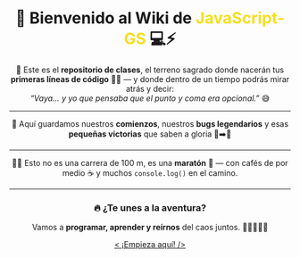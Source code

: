 <h1 align="center">🧠 Bienvenido al Wiki de <span style="color:#f7df1e">JavaScript-GS</span> 💻⚡</h1>

<p align="center">
🚀 Este es el <strong>repositorio de clases</strong>, el terreno sagrado donde nacerán tus 
<strong>primeras líneas de código</strong> 👶✨ — y donde dentro de un tiempo podrás mirar atrás y decir:<br>
<em>“Vaya… y yo que pensaba que el punto y coma era opcional.”</em> 😅
</p>

---

<p align="center">
💾 Aquí guardamos nuestros <strong>comienzos</strong>, nuestros <strong>bugs legendarios</strong> 
y esas <strong>pequeñas victorias</strong> que saben a gloria 🐛➡️🦋  
</p>

---

<p align="center">
🏃‍♂️ Esto no es una carrera de 100 m, es una <strong>maratón</strong> 🏁 — 
con cafés de por medio ☕ y muchos <code>console.log()</code> en el camino.  
</p>

---

<h3 align="center">🔥 ¿Te unes a la aventura?</h3>

<p align="center">
Vamos a <strong>programar, aprender y reírnos</strong> del caos juntos. 💪👨‍💻👩‍💻  
</p>

<p align="center">
<a href="#">&lt; ¡Empieza aquí! /&gt;</a>
</p>
